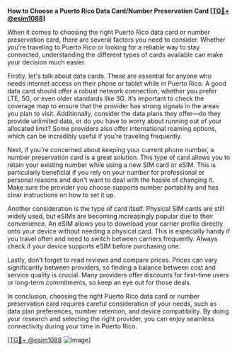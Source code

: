 **How to Choose a Puerto Rico Data Card/Number Preservation Card [[TG💪+ @esim1088](https://t.me/s/esim1088)]**

When it comes to choosing the right Puerto Rico data card or number preservation card, there are several factors you need to consider. Whether you're traveling to Puerto Rico or looking for a reliable way to stay connected, understanding the different types of cards available can make your decision much easier.

Firstly, let's talk about data cards. These are essential for anyone who needs internet access on their phone or tablet while in Puerto Rico. A good data card should offer a robust network connection, whether you prefer LTE, 5G, or even older standards like 3G. It’s important to check the coverage map to ensure that the provider has strong signals in the areas you plan to visit. Additionally, consider the data plans they offer—do they provide unlimited data, or do you have to worry about running out of your allocated limit? Some providers also offer international roaming options, which can be incredibly useful if you’re traveling frequently.

Next, if you're concerned about keeping your current phone number, a number preservation card is a great solution. This type of card allows you to retain your existing number while using a new SIM card or eSIM. This is particularly beneficial if you rely on your number for professional or personal reasons and don't want to deal with the hassle of changing it. Make sure the provider you choose supports number portability and has clear instructions on how to set it up.

Another consideration is the type of card itself. Physical SIM cards are still widely used, but eSIMs are becoming increasingly popular due to their convenience. An eSIM allows you to download your carrier profile directly onto your device without needing a physical card. This is especially handy if you travel often and need to switch between carriers frequently. Always check if your device supports eSIM before purchasing one.

Lastly, don’t forget to read reviews and compare prices. Prices can vary significantly between providers, so finding a balance between cost and service quality is crucial. Many providers offer discounts for first-time users or long-term commitments, so keep an eye out for those deals.

In conclusion, choosing the right Puerto Rico data card or number preservation card requires careful consideration of your needs, such as data plan preferences, number retention, and device compatibility. By doing your research and selecting the right provider, you can enjoy seamless connectivity during your time in Puerto Rico.

[[TG💪+ @esim1088](https://t.me/s/esim1088) ![Image](https://i.postimg.cc/Y0z9fWf4/image.png)]